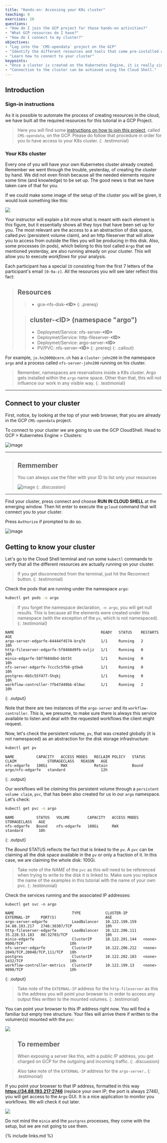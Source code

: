 ```yaml
---
title: "Hands-on: Accessing your K8s cluster"
teaching: 0
exercises: 20
questions:
- "How do I join the GCP project for these hands-on activities?"
- "What GCP resources do I have?"
- "How do I connect to my cluster?"
objectives:
- "Log into the `CMS-opendata` project on the GCP"
- "Identify the different resources and tools that come pre-installed with your cluster"
- "Learn how to connect to your cluster"
keypoints:
- "Once a cluster is created on the Kubernetes Engine, it is really simple to explore its elements."
- "Connection to the cluster can be achieved using the Cloud Shell."
---
```


## Introduction

### Sign-in instructions

As it is possible to automate the process of creating resources in the cloud, we have built all the required resources for this tutorial in a GCP Project.

> Here you will find some [instructions on how to join this project](https://docs.google.com/presentation/d/1k-bSGGa7iOCRRgl7jLGrtYhI-M24GcvmUVJkkfRgXIQ/edit?usp=sharing), called `CMS-opendata`, on the GCP.  Please do follow that procedure in order for you to have access to your K8s cluster.
{: .testimonial}


### Your K8s cluster

Every one of you will have your own Kubernetes cluster already created. Remember we went through the trouble, yesterday, of creating the cluster by hand.  We did not even finish because all the needed elements require some time (and knowledge) to be set up.  The good news is that we have taken care of that for you.

If we could make some image of the setup of the cluster you will be given, it would look something like this:

![](../fig/clusterArch.png)

Your instructor will explain a bit more what is meant with each element is this figure, but it essentially shows all they *toys* that have been set up for you.  The most relevant are the access to a an abstraction of disk space, called *pvc* (persistent volume claim), and an http fileserver that will allow you to access from outside the files you will be producing in this disk.  Also, some processes (in pods), which belong to this tool called `Argo` that we mentioned yesterday, are also running already on your cluster.  This will allow you to execute *workflows* for your analysis.

Each participant has a special `ID` consisting from the first 7 letters of the participant's email `[0-9a-z]`.  All the resources you will see later reflect this fact:


> ## Resources
>
>
>> -  gce-nfs-disk-<b>&lt;ID&gt;</b>
> {: .prereq}
>
>
>> ## cluster-<b>&lt;ID&gt;</b> (namespace "argo")
>> - Deploymet/Service: nfs-server-<b>&lt;ID&gt;</b>
>> - Deploymet/Service: http-fileserver-<b>&lt;ID&gt;</b>
>> - Deploymet/Service: argo-server-<b>&lt;ID&gt;</b>
>> - PV/PVC: nfs-server-<b>&lt;ID&gt;</b>
> {: .prereq}
{: .callout}

For example, `jo.hn2000@cern.ch` has a `cluster-john200` in the namespace `argo` and a process called `nfs-server-john200` running on his cluster.

> Remember, namespaces are reservations inside a K8s cluster.  Argo gets installed within the `argo` name space.  Other than that, this will not influence our work in any visible way.
{: .testimonial}


---

## Connect to your cluster

First, notice, by looking at the top of your web browser, that you are already in the GCP `CMS-opendata` project.

To connect to your cluster we are going to use the GCP CloudShell. Head to GCP > Kubernetes Engine > Clusters:

![image](/fig/gke.png)

---

> ## Remmember
> You can always use the filter with your ID to list only your resources
>
> ![image](/fig/filter.png)
{: .discussion}

---

Find your cluster, press connect and choose **RUN IN CLOUD SHELL** at the emerging window. Then hit enter to execute the `gcloud` command that will connect you to your cluster.

Press `Authorize` if prompted to do so.

![image](/fig/connect_1.png)


## Getting to know your cluster

Let's go to the Cloud Shell terminal and run some `kubectl` commands to verify that all the different resources are actually running on your cluster.

> If you get disconnected from the terminal, just hit the Reconnect button.
{: .testimonial}

Check the pods that are running under the namespace `argo`:  

```bash
kubectl get pods -n argo
```

> If you forget the namespace declaration, `-n argo`, you will get null results.  This is because all the elements were created under this namespace (with the exception of the `pv`, which is not namespaced).
{: .testimonial}

~~~
NAME                                       READY   STATUS    RESTARTS   AGE
argo-server-edgarfe-64444f4574-brq7d       1/1     Running   2          10h
http-fileserver-edgarfe-5f8468d9fb-nvljz   1/1     Running   0          10h
minio-edgarfe-58ff684dbd-bbt5t             1/1     Running   0          10h
nfs-server-edgarfe-7ccc5c5fb8-gtbwb        1/1     Running   0          10h
postgres-6b5c55f477-5hqkj                  1/1     Running   0          10h
workflow-controller-7fb47d49bb-6l6wc       1/1     Running   2          10h
~~~
{: .output}

Note that there are two instances of the `argo-server` and its `workflow-controller`.  This is, we presume, to make sure there is always this service available to listen and deal with the requested workflows the client might request.

Now, let's check the persistent volume, `pv`, that was created globally (it is not namespaced) as an abstraction for the disk storage infrastructure:

```bash
kubectl get pv
```

~~~
NAME          CAPACITY   ACCESS MODES   RECLAIM POLICY   STATUS   CLAIM              STORAGECLASS   REASON   AGE
nfs-edgarfe   100Gi      RWX            Retain           Bound    argo/nfs-edgarfe   standard                12h
~~~
{: .output}

Our workflows will be *claiming* this persistent volume through a `persistent volume claim`, `pvc`, that has been also created for us in our `argo` namespace.  Let's check:

```bash
kubectl get pvc -n argo
```

~~~
NAME          STATUS   VOLUME        CAPACITY   ACCESS MODES   STORAGECLASS   AGE
nfs-edgarfe   Bound    nfs-edgarfe   100Gi      RWX            standard       10h
~~~
{: .output}

The *Bound* STATUS reflects the fact that is linked to the `pv`.  A `pvc` can be claiming all the disk space available in the `pv` or only a fraction of it.  In this case, we are claiming the whole disk: 100Gi.

> Take note of the *NAME* of the `pvc` as this will need to be referenced when trying to write to the disk it is linked to.  Make sure you replace the name of the examples in this tutorial with the name of your own pvc.
{: .testimonial}

Check the services running and the associated IP addresses:

```
kubectl get svc -n argo
```

~~~
NAME                          TYPE           CLUSTER-IP       EXTERNAL-IP     PORT(S)                      AGE
argo-server-edgarfe           LoadBalancer   10.122.199.159   34.88.193.217   2746:30307/TCP               10h
http-fileserver-edgarfe       LoadBalancer   10.122.206.111   35.228.53.183   80:32703/TCP                 10h
minio-edgarfe                 ClusterIP      10.122.201.144   <none>          9000/TCP                     10h
nfs-server-edgarfe            ClusterIP      10.122.206.212   <none>          2049/TCP,20048/TCP,111/TCP   10h
postgres                      ClusterIP      10.122.202.183   <none>          5432/TCP                     10h
workflow-controller-metrics   ClusterIP      10.122.199.13    <none>          9090/TCP                     10h
~~~
{: .output}

> Take note of the `EXTERNAL-IP` address for the `http-fileserver` as this is the address you will point your browser to in order to access any output files written to the mounted volumes.
{: .testimonial}

You can point your browser to this IP address right now.  You will find a familiar but empty tree structure.  Your files will arrive there if written to the volumen(s) mounted with the `pvc`:

![](../fig/ecfileserver.png)

> ## To remember
>
> When exposing a server like this, with a public IP address, you get charged on GCP for the outgoing and incoming traffic.
{: .discussion}

> Also take note of the `EXTERNAL-IP` address for the `argo-server`..
{: .testimonial}

If you point your browser to that IP address, formatted in this way **https://34.88.193.217:2746** (replace your own IP; the port is always 2746), you will get access to the `Argo` GUI.  It is a nice application to monitor you workflows.  We will check it out later.

![](../fig/argoserver.png)

Do not mind the `minio` and the `postgres` processes, they come with the setup, but we are not going to use them.  

{% include links.md %}
